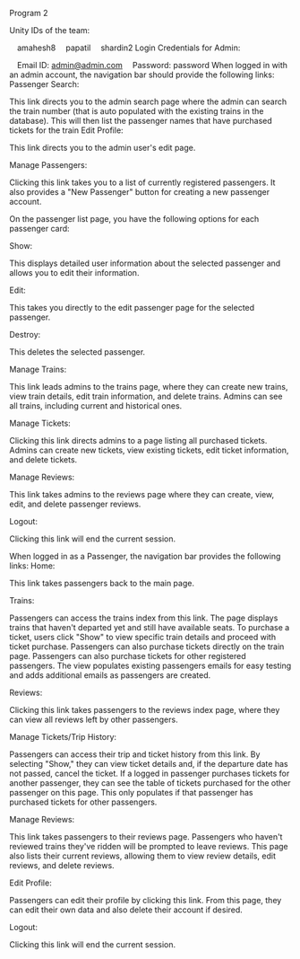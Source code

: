 Program 2

Unity IDs of the team:

 amahesh8
 papatil
 shardin2
Login Credentials for Admin:

 Email ID: admin@admin.com
 Password: password
When logged in with an admin account, the navigation bar should provide the following links:
Passenger Search:

This link directs you to the admin search page where the admin can search the train number (that is auto populated with the existing trains in the database).
This will then list the passenger names that have purchased tickets for the train
Edit Profile:

This link directs you to the admin user's edit page.

Manage Passengers:

Clicking this link takes you to a list of currently registered passengers. It also provides a "New Passenger" button for creating a new passenger account.

On the passenger list page, you have the following options for each passenger card:

Show:

This displays detailed user information about the selected passenger and allows you to edit their information.

Edit:

This takes you directly to the edit passenger page for the selected passenger.

Destroy:

This deletes the selected passenger.

Manage Trains:

This link leads admins to the trains page, where they can create new trains, view train details, edit train information, and delete trains. Admins can see all trains, including current and historical ones.

Manage Tickets:

Clicking this link directs admins to a page listing all purchased tickets. Admins can create new tickets, view existing tickets, edit ticket information, and delete tickets.

Manage Reviews:

This link takes admins to the reviews page where they can create, view, edit, and delete passenger reviews.

Logout:

Clicking this link will end the current session.

When logged in as a Passenger, the navigation bar provides the following links:
Home:

This link takes passengers back to the main page.

Trains:

Passengers can access the trains index from this link. The page displays trains that haven't departed yet and still have available seats. To purchase a ticket, users click "Show" to view specific train details and proceed with ticket purchase.
Passengers can also purchase tickets directly on the train page.
Passengers can also purchase tickets for other registered passengers. The view populates existing passengers emails for easy testing and adds additional emails as passengers are created.

Reviews:

Clicking this link takes passengers to the reviews index page, where they can view all reviews left by other passengers.

Manage Tickets/Trip History:

Passengers can access their trip and ticket history from this link. By selecting "Show," they can view ticket details and, if the departure date has not passed, cancel the ticket.
If a logged in passenger purchases tickets for another passenger, they can see the table of tickets purchased for the other passenger on this page. This only populates if that passenger has purchased tickets for other passengers.

Manage Reviews:

This link takes passengers to their reviews page. Passengers who haven't reviewed trains they've ridden will be prompted to leave reviews. This page also lists their current reviews, allowing them to view review details, edit reviews, and delete reviews.

Edit Profile:

Passengers can edit their profile by clicking this link. From this page, they can edit their own data and also delete their account if desired.

Logout:

Clicking this link will end the current session.